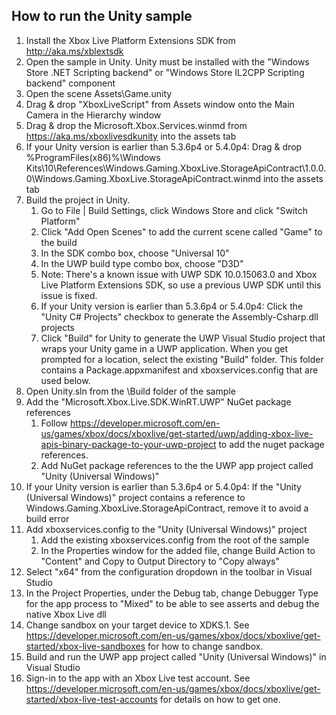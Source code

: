 How to run the Unity sample
---------------------------

1. Install the Xbox Live Platform Extensions SDK from http://aka.ms/xblextsdk
1. Open the sample in Unity. Unity must be installed with the "Windows Store .NET Scripting backend" or "Windows Store IL2CPP Scripting backend" component
1. Open the scene Assets\Game.unity
1. Drag & drop "XboxLiveScript" from Assets window onto the Main Camera in the Hierarchy window
1. Drag & drop the Microsoft.Xbox.Services.winmd from https://aka.ms/xboxlivesdkunity into the assets tab
1. If your Unity version is earlier than 5.3.6p4 or 5.4.0p4:
   Drag & drop %ProgramFiles(x86)%\Windows Kits\10\References\Windows.Gaming.XboxLive.StorageApiContract\1.0.0.0\Windows.Gaming.XboxLive.StorageApiContract.winmd into the assets tab
1. Build the project in Unity.
	1. Go to File | Build Settings, click Windows Store and click "Switch Platform"
	1. Click "Add Open Scenes" to add the current scene called "Game" to the build
	1. In the SDK combo box, choose "Universal 10" 
	1. In the UWP build type combo box, choose "D3D"
    1. Note: There's a known issue with UWP SDK 10.0.15063.0 and Xbox Live Platform Extensions SDK, so use a previous UWP SDK until this issue is fixed.
	1. If your Unity version is earlier than 5.3.6p4 or 5.4.0p4:
           Click the "Unity C\# Projects" checkbox to generate the Assembly-Csharp.dll projects
	1. Click "Build" for Unity to generate the UWP Visual Studio project that wraps your Unity game in a UWP application. 
	   When you get prompted for a location, select the existing "Build" folder.  This folder contains a Package.appxmanifest and xboxservices.config that are used below.
1. Open Unity.sln from the \Build folder of the sample
1. Add the "Microsoft.Xbox.Live.SDK.WinRT.UWP" NuGet package references
	1. Follow https://developer.microsoft.com/en-us/games/xbox/docs/xboxlive/get-started/uwp/adding-xbox-live-apis-binary-package-to-your-uwp-project to add the nuget package references.   
	1. Add NuGet package references to the the UWP app project called "Unity (Universal Windows)"
1. If your Unity version is earlier than 5.3.6p4 or 5.4.0p4:
    If the "Unity (Universal Windows)" project contains a reference to Windows.Gaming.XboxLive.StorageApiContract, remove it to avoid a build error
1. Add xboxservices.config to the "Unity (Universal Windows)" project
	1. Add the existing xboxservices.config from the root of the sample
	1. In the Properties window for the added file, change Build Action to "Content" and Copy to Output Directory to "Copy always"
1. Select "x64" from the configuration dropdown in the toolbar in Visual Studio
1. In the Project Properties, under the Debug tab, change Debugger Type for the app process to "Mixed" to be able to see asserts and debug the native Xbox Live dll
1. Change sandbox on your target device to XDKS.1.  See https://developer.microsoft.com/en-us/games/xbox/docs/xboxlive/get-started/xbox-live-sandboxes for how to change sandbox.
1. Build and run the UWP app project called "Unity (Universal Windows)" in Visual Studio
1. Sign-in to the app with an Xbox Live test account.  See https://developer.microsoft.com/en-us/games/xbox/docs/xboxlive/get-started/xbox-live-test-accounts for details on how to get one.

